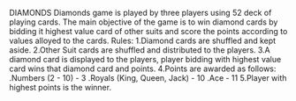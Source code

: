 DIAMONDS
Diamonds game is played by three players using 52 deck of playing cards. The main objective of the game is to win diamond cards by bidding it highest value card of other suits and score the points according to values alloyed to the cards.
Rules:
1.Diamond cards are shuffled and kept aside.
2.Other Suit cards are shuffled and distributed to the players.
3.A diamond card is displayed to the players, player bidding with highest value card wins that diamond card and points.
4.Points are awarded as follows:
  .Numbers (2 - 10) - 3
  .Royals  (King, Queen, Jack) - 10
  .Ace - 11
5.Player with highest points is the winner.
